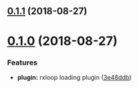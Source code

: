 <a name="0.1.1"></a>
## [0.1.1](https://github.com/TalkingData/rxloop-loading/compare/v0.1.0...v0.1.1) (2018-08-27)



<a name="0.1.0"></a>
# [0.1.0](https://github.com/TalkingData/rxloop-loading/compare/v0.0.0...v0.1.0) (2018-08-27)


### Features

* **plugin:** rxloop loading plugin ([3e48ddb](https://github.com/TalkingData/rxloop-loading/commit/3e48ddb))
